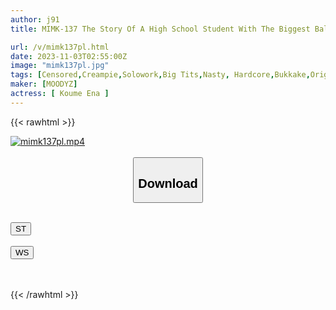 ```yaml
---
author: j91
title: MIMK-137 The Story Of A High School Student With The Biggest Balls In The World - Endless Bukkake Sex Until The Balls Become Bare - Original Work By Keitaro Yotsuya, Illustration By Nap, Total Of 40,000 Copies Re-imported! Live-action Adaptation Ena Koume

url: /v/mimk137pl.html
date: 2023-11-03T02:55:00Z
image: "mimk137pl.jpg"
tags: [Censored,Creampie,Solowork,Big Tits,Nasty, Hardcore,Bukkake,Original Collaboration	 ]
maker: [MOODYZ]
actress: [ Koume Ena ]
---
```



{{< rawhtml >}}

<div class="video" data-videoid="MPaB2ZzJYrtmKkg">
    <a href="javascript:;">
        <img src="https://my.j91.asia/v/mimk137pl.jpg" width="WIDTH" height="HEIGHT" alt="mimk137pl.mp4" loading="lazy">
    </a>
</div>

<script type="text/javascript" src="https://j91.asia/asset/on-demand-st.js"></script>

<br>
  <link rel="stylesheet" href="https://j91.asia/asset/bs5.css">
  
  <center>
  <button class="btn btn-primary" type="button" data-bs-toggle="collapse" data-bs-target=".multi-collapse" aria-expanded="false" aria-controls="multiCollapseExample1 multiCollapseExample2"><h2>Download</h2></button></center>
</p>
<div class="row">
  <div class="col">
    <div class="collapse multi-collapse" id="multiCollapseExample1">
      <div class="card card-body">
	      	      <br>
<div class="buttons">  
<a href="https://streamtape.to/v/MPaB2ZzJYrtmKkg"><button class="btn-hover color-3"><i class="fa fa-download"></i> ST</button></a></div>
    </div>
  </div>
</div>
  <div class="col">
    <div class="collapse multi-collapse" id="multiCollapseExample2">
      <div class="card card-body">
	      <br>
<div class="buttons">
    <a href="https://wolfstream.tv/r04mbayrk64q"><button class="btn-hover color-9"><i class="fa fa-download"></i> WS</button></a></div>
<br><br>
      </div>
    </div>
  </div>
</div>

{{< /rawhtml >}}
